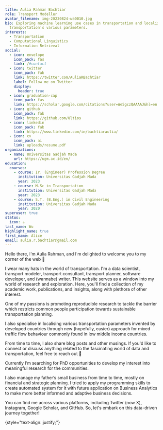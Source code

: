 ```yaml
---
title: Aulia Rahman Bachtiar
role: Transport Modeller
avatar_filename: img-20230824-wa0010.jpg
bio: Exploring machine learning use cases in transportation and localization of
  transportation's various parameters.
interests:
  - Transportation
  - Computational Linguistics
  - Information Retrieval
social:
  - icon: envelope
    icon_pack: fas
    link: /#contact
  - icon: twitter
    icon_pack: fab
    link: https://twitter.com/AuliaRBachtiar
    label: Follow me on Twitter
    display:
      header: true
  - icon: graduation-cap
    icon_pack: fas
    link: https://scholar.google.com/citations?user=We5gczQAAAAJ&hl=en
  - icon: github
    icon_pack: fab
    link: https://github.com/Ultios
  - icon: linkedin
    icon_pack: fab
    link: https://www.linkedin.com/in/bachtiaraulia/
  - icon: cv
    icon_pack: ai
    link: uploads/resume.pdf
organizations:
  - name: Universitas Gadjah Mada
    url: https://ugm.ac.id/en/
education:
  courses:
    - course: Ir. (Engineer) Profession Degree
      institution: Universitas Gadjah Mada
      year: 2023
    - course: M.Sc in Transportation
      institution: Universitas Gadjah Mada
      year: 2023
    - course: S.T. (B.Eng.) in Civil Engineering
      institution: Universitas Gadjah Mada
      year: 2020
superuser: true
status:
  icon: ☕️
last_name: Wu
highlight_name: true
first_name: Alice
email: aulia.r.bachtiar@gmail.com
---
```

Hello there, I'm Aulia Rahman, and I'm delighted to welcome you to my corner of the web 🎉

I wear many hats in the world of transportation. I'm a data scientist, transport modeler, transport consultant, transport planner, software developer, and (wannabe) writer. This website serves as a window into my world of research and exploration. Here, you'll find a collection of my academic work, publications, and insights, along with plethora of other interest.

One of my passions is promoting reproducible research to tackle the barrier which restricts common people participation towards sustainable transportation planning. 

I also specialise in localising various transportation parameters invented by developed countries through new (hopefully, easier) approach for mixed traffic flow behaviour commonly found in low middle income countries.

From time to time, I also share blog posts and other musings. If you'd like to connect or discuss anything related to the fascinating world of data and transportation, feel free to reach out 🚀

Currently I’m searching for PhD opportunities to develop my interest into meaningful research for the communities.

I also manage my father’s small business from time to time, mostly on financial and strategic planning. I tried to apply my programming skills to create automated system for it with future application on Business Analytics to make more better informed and adaptive business decisions.

You can find me across various platforms, including Twitter (now X), Instagram, Google Scholar, and GitHub. So, let's embark on this data-driven journey together!

{style="text-align: justify;"}